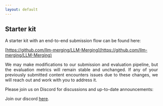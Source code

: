 ```yaml
---
layout: default
---
```


## Starter kit

<p style='text-align: justify;'>
A starter kit with an end-to-end submission flow can be found here:<br>

[https://github.com/llm-merging/LLM-Merging](https://github.com/llm-merging/LLM-Merging)
</p>

<p style='text-align: justify;'>
We may make modifications to our submission and evaluation pipeline, but the evaluation metrics will remain stable and unchanged. If any of your previously submitted content encounters issues due to these changes, we will reach out and work with you to address it.
</p>

Please join us on Discord for discussions and up-to-date announcements:
<br>

Join our discord <a href="https://discord.com/invite/VYfFexfSpZ">here</a>.
